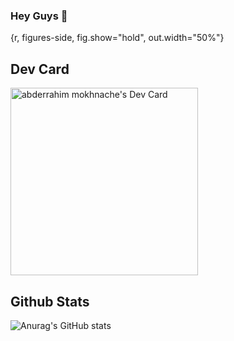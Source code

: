 ### Hey Guys 👋



{r, figures-side, fig.show="hold", out.width="50%"}
## Dev Card
<a href="https://app.daily.dev/astroxiii"><img src="https://github.com/astroxiii/astroxiii/blob/master/devcard.svg" width="300" alt="abderrahim mokhnache's Dev Card"/></a>

## Github Stats
![Anurag's GitHub stats](https://github-readme-stats.vercel.app/api?username=astroxiii&show_icons=true&theme=radical)


